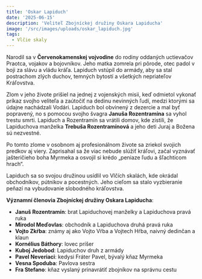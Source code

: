 ```yaml
---
title: 'Oskar Lapiduch'
date: '2025-06-15'
description: 'Veliteľ Zbojníckej družiny Oskara Lapiducha'
image: '/src/images/uploads/oskar_lapiduch.jpg'
tags:
  - Vlčie skaly
---
```


Narodil sa v **Červenokamenskej vojvodine** do rodiny oddaných uctievačov Praotca, vojakov a bojovníkov. Jeho matka zomrela pri pôrode, otec padol v boji za slávu a vládu kráľa. Lapiduch vstúpil do armády, aby sa stal postrachom zlých duchov, temných bytostí a všetkých nepriateľov Kráľovstva.

Zlom v jeho živote prišiel na jednej z vojenských misii, keď odmietol vykonať príkaz svojho veliteľa a zaútočiť na dedinu nevinných ľudí, medzi ktorými sa údajne nachádzali Vodári. Lapiduch bol obvinený z dezercie a mal byť popravený, no s pomocou svojho švagra **Januša Rozentramína** sa vyhol trestu smrti. Lapiduch a Rozentramín sa vrátili domov, kde zistili, že Lapiduchova manželka **Trebuša Rozentramínová** a jeho deti Juraj a Božena sú nezvestné. 

Po tomto zlome v osobnom aj profesionálnom živote sa zriekol svojich predkov aj viery. Zaprisahal sa že viac nebude slúžiť kráľovi, začal vyznávať jašteričieho boha Myrmeka a osvojil si krédo „peniaze ľudu a šľachticom hrach“.

Lapiduch sa so svojou družinou usídlil vo Vlčích skalách, kde okrádal obchodníkov, pútnikov a pocestných. Jeho cieľom sa stalo vyzbieranie peňazí na vybudovanie slobodného kráľovstva.

**Významní členovia Zbojníckej družiny Oskara Lapiducha**:

- **Januš Rozentramín**: brat Lapiduchovej manželky a Lapiduchova pravá ruka
- **Mirodol Meďovlas**: obchodník a Lapiduchova druhá pravá ruka
- **Vojto Zkŕba**: známy aj ako Vojto Vŕba a Vojtech Hŕba, naivný dedinčan a klaun
- **Kornélius Báthory**: lovec príšer
- **Kuboj Jedobod**: Lapiduchov druh z armády
- **Pavel Neveriaci**: kedysi Fráter Pavel, bývalý kňaz Myrmeka
- **Vesna Spoduba**: Pavlova sestra
- **Fra Stefano**: kňaz vyslaný prinavrátiť zbojníkov na správnu cestu

